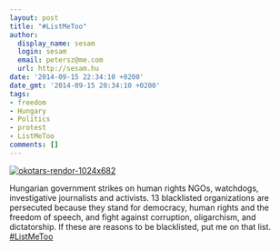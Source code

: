 ```yaml
---
layout: post
title: "#ListMeToo"
author:
  display_name: sesam
  login: sesam
  email: petersz@me.com
  url: http://sesam.hu
date: '2014-09-15 22:34:10 +0200'
date_gmt: '2014-09-15 20:34:10 +0200'
tags:
- freedom
- Hungary
- Politics
- protest
- ListMeToo
comments: []
---
```


[![okotars-rendor-1024x682](http://sesam.hu/wp-content/uploads/2014/09/okotars-rendor-1024x682.jpg)](http://blacklistedhungarians.eu)

Hungarian government strikes on human rights NGOs, watchdogs, investigative journalists and activists. 13 blacklisted organizations are persecuted because they stand for democracy, human rights and the freedom of speech, and fight against corruption, oligarchism, and dictatorship. If these are reasons to be blacklisted, put me on that list. [#ListMeToo](http://blacklistedhungarians.eu)
